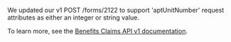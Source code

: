 We updated our v1 POST /forms/2122 to support 'aptUnitNumber' request attributes as either an integer or string value. 

To learn more, see the [Benefits Claims API v1 documentation](https://developer.va.gov/explore/api/benefits-claims/docs?version=v1).
